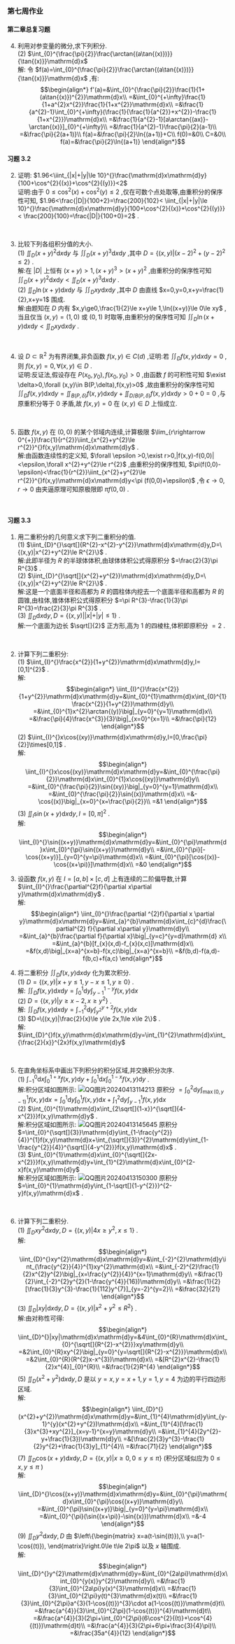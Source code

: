 ### 第七周作业

#### 第二章总复习题

4. 利用对参变量的微分,求下列积分.
    \
    (2) $\int_{0}^{\frac{\pi}{2}}\frac{\arctan{(a\tan{(x)})}}{\tan{(x)}}\mathrm{d}x$ 
    \
    解: 令 $f(a)=\int_{0}^{\frac{\pi}{2}}\frac{\arctan{(a\tan{(x)})}}{\tan{(x)}}\mathrm{d}x$ ,有:
    $$\begin{align*}
    f'(a)=&\int_{0}^{\frac{\pi}{2}}\frac{1}{1+(a\tan{(x)})^{2}}\mathrm{d}x\\
    =&\int_{0}^{+\infty}\frac{1}{1+a^{2}x^{2}}\frac{1}{1+x^{2}}\mathrm{d}x\\
    =&\frac{1}{a^{2}-1}\int_{0}^{+\infty}(\frac{1}{\frac{1}{a^{2}}+x^{2}}-\frac{1}{1+x^{2}})\mathrm{d}x\\
    =&\frac{1}{a^{2}-1}[a\arctan{(ax)}-\arctan{(x)}]_{0}^{+\infty}\\
    =&\frac{1}{a^{2}-1}\frac{\pi}{2}(a-1)\\
    =&\frac{\pi}{2(a+1)}\\
    f(a)=&\frac{\pi}{2}\ln{(a+1)}+C\\
    f(0)=&0\\
    C=&0\\
    f(a)=&\frac{\pi}{2}\ln{(a+1)}
    \end{align*}$$

#### 习题 3.2

2. 证明: $1.96<\iint_{|x|+|y|\le 10}^{}\frac{\mathrm{d}x\mathrm{d}y}{100+\cos^{2}{(x)}+\cos^{2}{(y)}}<2$ 
    \
    证明:由于 $0\le\cos^{2}{(x)}+\cos^{2}{(y)}\le 2$ ,仅在可数个点处取等,由重积分的保序性可知, $1.96<\frac{|D|}{100+2}=\frac{200}{102}< \iint_{|x|+|y|\le 10}^{}\frac{\mathrm{d}x\mathrm{d}y}{100+\cos^{2}{(x)}+\cos^{2}{(y)}}< \frac{200}{100}=\frac{|D|}{100+0}=2$ .
<br>

3. 比较下列各组积分值的大小.
    \
    (1) $\iint_{D}^{}(x+y)^{2}\mathrm{d}x\mathrm{d}y$ 与 $\iint_{D}^{}(x+y)^{3}\mathrm{d}x\mathrm{d}y$ ,其中 $D=\{(x,y)|(x-2)^{2}+(y-2)^{2}\le 2\}$ .
    \
    解:在 $|D|$ 上恒有 $(x+y)>1,(x+y)^{3}>(x+y)^{2}$ ,由重积分的保序性可知 $\iint_{D}^{}(x+y)^{2}\mathrm{d}x\mathrm{d}y<\iint_{D}^{}(x+y)^{3}\mathrm{d}x\mathrm{d}y$ .
    \
    (2) $\iint_{D}^{}\ln{(x+y)}\mathrm{d}x\mathrm{d}y$ 与 $\iint_{D}^{}xy\mathrm{d}x\mathrm{d}y$ ,其中 $D$ 由直线 $x=0,y=0,x+y=\frac{1}{2},x+y=1$ 围成.
    \
    解:由题知在 $D$ 内有 $x,y\ge0,\frac{1}{2}\le x+y\le 1,\ln{(x+y)}\le 0\le xy$ ,当且仅当 $(x,y)=(1,0)$ 或 $(0,1)$ 时取等,由重积分的保序性可知 $\iint_{D}^{}\ln{(x+y)}\mathrm{d}x\mathrm{d}y<\iint_{D}^{}xy\mathrm{d}x\mathrm{d}y$ .
<br>

4. 设 $D\subset \mathbb{R}^{2}$ 为有界闭集,非负函数 $f(x,y)\in C(d)$ ,证明:若 $\iint_{D}^{}f(x,y)\mathrm{d}x\mathrm{d}y=0$ ,则 $f(x,y)=0,\forall (x,y)\in D$ .
    \
    证明:反证法,假设存在 $P(x_{0},y_{0}),f(x_{0},y_{0})>0$ ,由函数 $f$ 的可积性可知 $\exist \delta>0,\forall (x,y)\in B(P,\delta),f(x,y)>0$ ,故由重积分的保序性可知 $\iint_{D}^{}f(x,y)\mathrm{d}x\mathrm{d}y=\iint_{B(P,\delta)}^{}f(x,y)\mathrm{d}x\mathrm{d}y+\iint_{D/B(P,\delta)}^{}f(x,y)\mathrm{d}x\mathrm{d}y>0+0=0$ ,与原重积分等于 0 矛盾,故 $f(x,y)=0$ 在 $(x,y)\in D$ 上恒成立.
<br>

5. 函数 $f(x,y)$ 在 $(0,0)$ 的某个邻域内连续,计算极限 $\lim_{r\rightarrow 0^{+}}\frac{1}{r^{2}}\iint_{x^{2}+y^{2}\le r^{2}}^{}f(x,y)\mathrm{d}x\mathrm{d}y$ .
    \
    解:由函数连续性的定义知, $\forall \epsilon >0,\exist r>0,|f(x,y)-f(0,0)|<\epsilon,\forall x^{2}+y^{2}\le r^{2}$ ,由重积分的保序性知, $\pi(f(0,0)-\epsilon)<\frac{1}{r^{2}}\iint_{x^{2}+y^{2}\le r^{2}}^{}f(x,y)\mathrm{d}x\mathrm{d}y<\pi (f(0,0)+\epsilon)$ ,令 $\epsilon\rightarrow0,r\rightarrow0$ 由夹逼原理可知原极限即 $\pi f(0,0)$ .
<br>

#### 习题 3.3

1. 用二重积分的几何意义求下列二重积分的值.
    \
    (1) $\iint_{D}^{}\sqrt[]{R^{2}-x^{2}-y^{2}}\mathrm{d}x\mathrm{d}y,D=\{(x,y)|x^{2}+y^{2}\le R^{2}\}$ .
    \
    解:此即半径为 $R$ 的半球体体积,由球体体积公式得原积分 $=\frac{2}{3}\pi R^{3}$ .
    \
    (2) $\iint_{D}^{}\sqrt[]{x^{2}+y^{2}}\mathrm{d}x\mathrm{d}y,D=\{(x,y)|x^{2}+y^{2}\le R^{2}\}$ .
    \
    解:这是一个底面半径和高都为 $R$ 的圆柱体内挖去一个底面半径和高都为 $R$ 的圆锥,由柱体,锥体体积公式得原积分 $=\pi R^{3}-\frac{1}{3}\pi R^{3}=\frac{2}{3}\pi R^{3}$ .
    \
    (3) $\iint_{D}^{}\mathrm{d}x\mathrm{d}y,D=\{(x,y)||x|+|y|\le 1\}$ .
    \
    解:一个底面为边长 $\sqrt[]{2}$ 正方形,高为 1 的四棱柱,体积即原积分 $=2$ .
<br>

2. 计算下列二重积分:
    \
    (1) $\iint_{I}^{}\frac{x^{2}}{1+y^{2}}\mathrm{d}x\mathrm{d}y,I=[0,1]^{2}$ .
    \
    解:$$\begin{align*}
    \iint_{I}^{}\frac{x^{2}}{1+y^{2}}\mathrm{d}x\mathrm{d}y=&\int_{0}^{1}\mathrm{d}x\int_{0}^{1}\frac{x^{2}}{1+y^{2}}\mathrm{d}y\\
    =&\int_{0}^{1}x^{2}\arctan{(y)}\big|_{y=0}^{y=1}\mathrm{d}x\\
    =&\frac{\pi}{4}\frac{x^{3}}{3}\big|_{x=0}^{x=1}\\
    =&\frac{\pi}{12}
    \end{align*}$$
    (2) $\iint_{I}^{}x\cos{(xy)}\mathrm{d}x\mathrm{d}y,I=[0,\frac{\pi}{2}]\times[0,1]$ .
    \
    解:$$\begin{align*}
    \iint_{I}^{}x\cos{(xy)}\mathrm{d}x\mathrm{d}y=&\int_{0}^{\frac{\pi}{2}}\mathrm{d}x\int_{0}^{1}x\cos{(xy)}\mathrm{d}y\\
    =&\int_{0}^{\frac{\pi}{2}}\sin{(xy)}\big|_{y=0}^{y=1}\mathrm{d}x\\
    =&\int_{0}^{\frac{\pi}{2}}\sin{(x)}\mathrm{d}x\\
    =&-\cos{(x)}\big|_{x=0}^{x=\frac{\pi}{2}}\\
    =&1
    \end{align*}$$
    (3) $\iint_{I}^{}\sin{(x+y)}\mathrm{d}x\mathrm{d}y,I=[0,\pi]^{2}$ .
    \
    解:
    $$\begin{align*}
    \iint_{I}^{}\sin{(x+y)}\mathrm{d}x\mathrm{d}y=&\int_{0}^{\pi}\mathrm{d}x\int_{0}^{\pi}\sin{(x+y)}\mathrm{d}y\\
    =&\int_{0}^{\pi}[-\cos{(x+y)}]_{y=0}^{y=\pi}\mathrm{d}x\\
    =&\int_{0}^{\pi}[\cos{(x)}-\cos{(x+\pi)}]\mathrm{d}x\\
    =&0
    \end{align*}$$

3. 设函数 $f(x,y)$ 在 $I=[a,b]\times [c,d]$ 上有连续的二阶偏导数,计算 $\iint_{I}^{}\frac{\partial^{2}f}{\partial x\partial y}\mathrm{d}x\mathrm{d}y$ .
    \
    解:
    $$\begin{align*}
    \iint_{I}^{}\frac{\partial ^{2}f}{\partial x \partial y}\mathrm{d}x\mathrm{d}y=&\int_{a}^{b}\mathrm{d}x\int_{c}^{d}\frac{\partial^{2} f}{\partial x\partial y}\mathrm{d}y\\
    =&\int_{a}^{b}\frac{\partial f}{\partial x}\big|_{y=c}^{y=d}\mathrm{d} x\\
    =&\int_{a}^{b}[f_{x}(x,d)-f_{x}(x,c)]\mathrm{d}x\\
    =&f(x,d)\big|_{x=a}^{x=b}-f(x,c)\big|_{x=a}^{x=b}\\
    =&f(b,d)-f(a,d)-f(b,c)+f(a,c)
    \end{align*}$$

4. 将二重积分 $\iint_{D}^{}f(x,y)\mathrm{d}x\mathrm{d}y$ 化为累次积分.
    \
    (1) $D=\{(x,y)|x+y\le 1,y-x\le 1,y\ge 0\}$ .
    \
    解: $\iint_{D}^{}f(x,y)\mathrm{d}x\mathrm{d}y=\int_{0}^{1}\mathrm{d}y\int_{y-1}^{1-y}f(x,y)\mathrm{d}x$ 
    \
    (2) $D=\{(x,y)|y\ge x-2,x\ge y^{2}\}$ .
    \
    解: $\iint_{D}^{}f(x,y)\mathrm{d}x\mathrm{d}y=\int_{-1}^{2}\mathrm{d}y\int_{y^{2}}^{y+2}f(x,y)\mathrm{d}x$ 
    \
    (3) $D=\{(x,y)|\frac{2}{x}\le y\le 2x,1\le x\le 2\}$ .
    \
    解: $\iint_{D}^{}f(x,y)\mathrm{d}x\mathrm{d}y=\int_{1}^{2}\mathrm{d}x\int_{\frac{2}{x}}^{2x}f(x,y)\mathrm{d}y$ 
<br>

5. 在直角坐标系中画出下列积分的积分区域,并交换积分次序.
    \
    (1) $\int_{-1}^{0}\mathrm{d}x\int_{0}^{1+x}f(x,y)\mathrm{d}y+\int_{0}^{1}\mathrm{d}x\int_{0}^{1-x}f(x,y)\mathrm{d}y$ .
    \
    解:积分区域如图所示:
    ![QQ图片20240413114213](https://i.imgur.com/3UoKBjM.png)
    原积分 $=\int_{0}^{2}\mathrm{d}y\int_{\max(0,y-1)}^{1}f(x,y)\mathrm{d}x=\int_{0}^{1}\mathrm{d}y\int_{0}^{1}f(x,y)\mathrm{d}x+\int_{1}^{2}\mathrm{d}y\int_{y-1}^{1}f(x,y)\mathrm{d}x$ 
    \
    (2) $\int_{0}^{1}\mathrm{d}x\int_{2\sqrt[]{1-x}}^{\sqrt[]{4-x^{2}}}f(x,y)\mathrm{d}y$ .
    \
    解:积分区域如图所示:
    ![QQ图片20240413145645](https://i.imgur.com/ml65uNU.png)
    原积分 $=\int_{0}^{\sqrt[]{3}}\mathrm{d}y\int_{1-\frac{y^{2}}{4}}^{1}f(x,y)\mathrm{d}x+\int_{\sqrt[]{3}}^{2}\mathrm{d}y\int_{1-\frac{y^{2}}{4}}^{\sqrt[]{4-y^{2}}}f(x,y)\mathrm{d}x$ .
    \
    (3) $\int_{0}^{1}\mathrm{d}x\int_{0}^{\sqrt[]{2x-x^{2}}}f(x,y)\mathrm{d}y+\int_{1}^{2}\mathrm{d}x\int_{0}^{2-x}f(x,y)\mathrm{d}y$ 
    \
    解:积分区域如图所示:
    ![QQ图片20240413150300](https://i.imgur.com/D558PoS.png)
    原积分 $=\int_{0}^{1}\mathrm{d}y\int_{1-\sqrt[]{1-y^{2}}}^{2-y}f(x,y)\mathrm{d}x$ .
<br>

6. 计算下列二重积分.
    \
    (1) $\iint_{D}^{}xy^{2}\mathrm{d}x\mathrm{d}y,D=\{(x,y)|4x\ge y^{2},x\le 1\}$ .
    \
    解:$$\begin{align*}
    \iint_{D}^{}xy^{2}\mathrm{d}x\mathrm{d}y=&\int_{-2}^{2}\mathrm{d}y\int_{\frac{y^{2}}{4}}^{1}xy^{2}\mathrm{d}x\\
    =&\int_{-2}^{2}\frac{1}{2}x^{2}y^{2}\big|_{x=\frac{y^{2}}{4}}^{x=1}\mathrm{d}y\\
    =&\frac{1}{2}\int_{-2}^{2}y^{2}(1-\frac{y^{4}}{16})\mathrm{d}y\\
    =&\frac{1}{2}[\frac{1}{3}y^{3}-\frac{1}{112}y^{7}]_{y=-2}^{y=2}\\
    =&\frac{32}{21}
    \end{align*}$$
    (3) $\iint_{D}^{}|xy|\mathrm{d}x\mathrm{d}y,D=\{(x,y)|x^{2}+y^{2}\le R^{2}\}$ .
    \
    解:由对称性可得:$$\begin{align*}
    \iint_{D}^{}|xy|\mathrm{d}x\mathrm{d}y=&4\int_{0}^{R}\mathrm{d}x\int_{0}^{\sqrt[]{R^{2}-x^{2}}}xy\mathrm{d}y\\
    =&2\int_{0}^{R}xy^{2}\big|_{y=0}^{y=\sqrt[]{R^{2}-x^{2}}}\mathrm{d}x\\
    =&2\int_{0}^{R}(R^{2}x-x^{3})\mathrm{d}x\\
    =&[R^{2}x^{2}-\frac{1}{2}x^{4}]_{0}^{R}\\
    =&\frac{1}{2}R^{4}
    \end{align*}$$
    (5) $\iint_{D}^{}(x^{2}+y^{2})\mathrm{d}x\mathrm{d}y,D$ 是以 $y=x,y=x+1,y=1,y=4$ 为边的平行四边形区域.
    \
    解:$$\begin{align*}
    \iint_{D}^{}(x^{2}+y^{2})\mathrm{d}x\mathrm{d}y=&\int_{1}^{4}\mathrm{d}y\int_{y-1}^{y}(x^{2}+y^{2})\mathrm{d}x\\
    =&\int_{1}^{4}[\frac{1}{3}x^{3}+xy^{2}]_{x=y-1}^{x=y}\mathrm{d}y\\
    =&\int_{1}^{4}(2y^{2}-y+\frac{1}{3})\mathrm{d}y\\
    =&[\frac{2}{3}y^{3}-\frac{1}{2}y^{2}+\frac{1}{3}y]_{1}^{4}\\
    =&\frac{71}{2}
    \end{align*}$$
    (7) $\iint_{D}^{}\cos{(x+y)}\mathrm{d}x\mathrm{d}y,D=\{(x,y)|x\ge0,0\le y\le \pi\}$ (积分区域似应为 $0\le x,y\le \pi$ )
    \
    解:
    $$\begin{align*}
    \iint_{D}^{}\cos{(x+y)}\mathrm{d}x\mathrm{d}y=&\int_{0}^{\pi}\mathrm{d}x\int_{0}^{\pi}\cos{(x+y)}\mathrm{d}y\\
    =&\int_{0}^{\pi}\sin{(x+y)}\big|_{y=0}^{y=\pi}\mathrm{d}x\\
    =&\int_{0}^{\pi}(\sin{(x+\pi)}-\sin{(x)})\mathrm{d}x\\
    =&-4
    \end{align*}$$
    (9) $\iint_{D}^{}y^{2}\mathrm{d}x\mathrm{d}y,D$ 由 $\left\{\begin{matrix}
    x=a(t-\sin{(t)}),\\
    y=a(1-\cos{(t)}),
    \end{matrix}\right.0\le t\le 2\pi$ 以及 $x$ 轴围成.
    \
    解:$$\begin{align*}
    \iint_{D}^{}y^{2}\mathrm{d}x\mathrm{d}y=&\int_{0}^{2a\pi}\mathrm{d}x\int_{0}^{y(x)}y^{2}\mathrm{d}y\\
    =&\frac{1}{3}\int_{0}^{2a\pi}y(x)^{3}\mathrm{d}x\\
    =&\frac{1}{3}\int_{0}^{2\pi}y(t)^{3}\mathrm{d}x(t)\\
    =&\frac{1}{3}\int_{0}^{2\pi}a^{3}(1-\cos{(t)})^{3}\cdot a(1-\cos{(t)})\mathrm{d}t\\
    =&\frac{a^{4}}{3}\int_{0}^{2\pi}(1-\cos{(t)})^{4}\mathrm{d}t\\
    =&\frac{a^{4}}{3}(2\pi+\int_{0}^{2\pi}(6\cos^{2}{(t)}+\cos^{4}{(t)})\mathrm{d}t)\\
    =&\frac{a^{4}}{3}(2\pi+6\pi+\frac{3}{4}\pi)\\
    =&\frac{35a^{4}}{12}
    \end{align*}$$